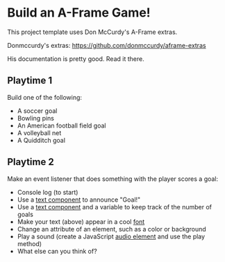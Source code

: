 # Build an A-Frame Game!

This project template uses Don McCurdy's A-Frame extras. 

Donmccurdy's extras:
https://github.com/donmccurdy/aframe-extras

His documentation is pretty good. Read it there. 

## Playtime 1

Build one of the following:
* A soccer goal
* Bowling pins
* An American football field goal
* A volleyball net
* A Quidditch goal

## Playtime 2

Make an event listener that does something with the player scores a goal:
* Console log (to start)
* Use a [text component](https://aframe.io/docs/0.8.0/primitives/a-text.html) to announce "Goal!"
* Use a [text component](https://aframe.io/docs/0.8.0/primitives/a-text.html) and a variable to keep track of the number of goals
* Make your text (above) appear in a cool [font](https://github.com/etiennepinchon/aframe-fonts)
* Change an attribute of an element, such as a color or background
* Play a sound (create a JavaScript [audio element](https://developer.mozilla.org/en-US/docs/Web/API/HTMLAudioElement) and use the play method)
* What else can you think of?
